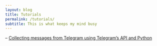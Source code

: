 ```yaml
---
layout: blog
title: Tutorials
permalink: /tutorials/
subtitle: This is what keeps my mind busy
---
```


&ndash; [Collecting messages from Telegram using Telegram’s API and Python](https://medium.com/@ishitagopal/ea49527dfa68)

